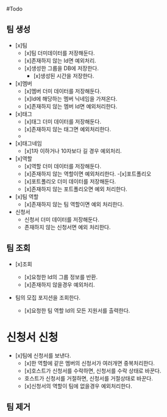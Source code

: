 #Todo

## 팀 생성

- [x]팀
  - [x]팀 더미데이터를 저장해둔다.
  - [x]존재하지 않는 Id면 예외처리.
  - [x]생성한 그룹을 DB에 저장한다.
    - [x]생성된 시간을 저장한다.
- [x]멤버
  - [x]멤버 더미 데이터를 저장해둔다.
  - [x]Id에 해당하는 멤버 닉네임을 가져온다.
  - [x]존재하지 않는 멤버 Id면 예외처리한다.
- [x]태그
  - [x]태그 더미 데이터를 저장해둔다.
  - [x]존재하지 않는 태그면 예외처리한다.
  - 
- [x]태그네임
  - [x]1자 이하거나 10자보다 길 경우 예외처리.
- [x]역할
  - [x]역할 더미 데이터를 저장해둔다.
  - [x]존재하지 않는 역할이면 예외처리한다.
-[x]포트폴리오
  - [x]포트폴리오 더미 데이터를 저장해둔다.
  - [x]존재하지 않는 포트폴리오면 예외 처리한다.
- [x]팀 역할
  - [x]존재하지 않는 팀 역할이면 예외 처리한다.
- 신청서
  - 신청서 더미 데이터를 저장해둔다.
  - 존재하지 않는 신청서면 예외 처리한다.

## 팀 조회

- [x]조회
  - [x]요청한 Id의 그룹 정보를 반환.
  - [x]존재하지 않을경우 예외처리.



- 팀의 모집 포지션을 조회한다.
  - [x]요청한 팀 역할 Id의 모든 지원서를 출력한다.

# 신청서 신청

- [x]팀에 신청서를 보낸다.
  - [x]한 역할에 같은 멤버의 신청서가 여러개면 중복처리한다.
  - [x]호스트가 신청서를 수락하면, 신청서를 수락 상태로 바꾼다.
  - 호스트가 신청서를 거절하면, 신청서를 거절상태로 바꾼다.
  - [x]신청서의 역할이 팀에 없을경우 예외처리한다.

## 팀 제거



